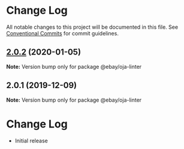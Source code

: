 # Change Log

All notable changes to this project will be documented in this file.
See [Conventional Commits](https://conventionalcommits.org) for commit guidelines.

## [2.0.2](https://github.com/eBay/oja/compare/@ebay/oja-linter@2.0.1...@ebay/oja-linter@2.0.2) (2020-01-05)

**Note:** Version bump only for package @ebay/oja-linter





## 2.0.1 (2019-12-09)

**Note:** Version bump only for package @ebay/oja-linter





# Change Log

- Initial release
